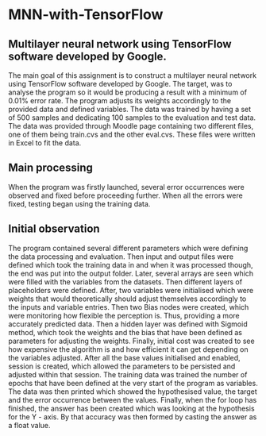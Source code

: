 # MNN-with-TensorFlow

## Multilayer neural network using TensorFlow software developed by Google. 
The main goal of this assignment is to construct a multilayer neural network using TensorFlow software developed by Google. The target, was to analyse the program so it would be producing a result with a minimum of 0.01% error rate. 
The program adjusts its weights accordingly to the provided data and defined variables. The data was trained by having a set of 500 samples and dedicating 100 samples to the evaluation and test data.  The data was provided through Moodle page containing two different files, one of them being train.cvs and the other eval.cvs. These files were written in Excel to fit the data. 

## Main processing
When the program was firstly launched, several error occurrences were observed and fixed before proceeding further.  When all the errors were fixed, testing began using the training data. 

## Initial observation
The program contained several different parameters which were defining the data processing and evaluation. Then input and output files were defined which took the training data in and when it was processed though, the end was put into the output folder. 
Later, several arrays are seen which were filled with the variables from the datasets. Then different layers of placeholders were defined. After, two variables were initialised which were weights that would theoretically should adjust themselves accordingly to the inputs and variable entries. Then two Bias nodes were created, which were monitoring how flexible the perception is. Thus, providing a more accurately predicted data.
Then a hidden layer was defined with Sigmoid method, which took the weights and the bias that have been defined as parameters for adjusting the weights. 
Finally, initial cost was created to see how expensive the algorithm is and how efficient it can get depending on the variables adjusted. 
After all the base values initialised and enabled, session is created, which allowed the parameters to be persisted and adjusted within that session. The training data was trained the number of epochs that have been defined at the very start of the program as variables. The data was then printed which showed the hypothesised value, the target and the error occurrence between the values. Finally, when the for loop has finished, the answer has been created which was looking at the hypothesis for the Y - axis. By that accuracy was then formed by casting the answer as a float value. 
